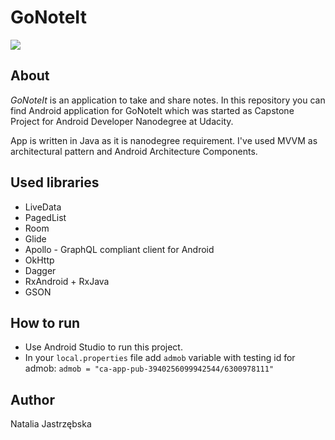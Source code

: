 # GoNoteIt

<img src="https://raw.githubusercontent.com/nani92/GoNoteIt/gh-pages/logo-primaryColor.png"/>

## About
*GoNoteIt* is an application to take and share notes. 
In this repository you can find Android application for GoNoteIt which 
was started as Capstone Project for Android Developer Nanodegree at Udacity.

App is written in Java as it is nanodegree requirement. I've used MVVM as architectural pattern and 
Android Architecture Components.

## Used libraries
* LiveData
* PagedList
* Room
* Glide
* Apollo - GraphQL compliant client for Android
* OkHttp
* Dagger
* RxAndroid + RxJava
* GSON

## How to run
* Use Android Studio to run this project.
* In your `local.properties` file add `admob` variable with testing id for admob:
`admob = "ca-app-pub-3940256099942544/6300978111"`

## Author
Natalia Jastrzębska


